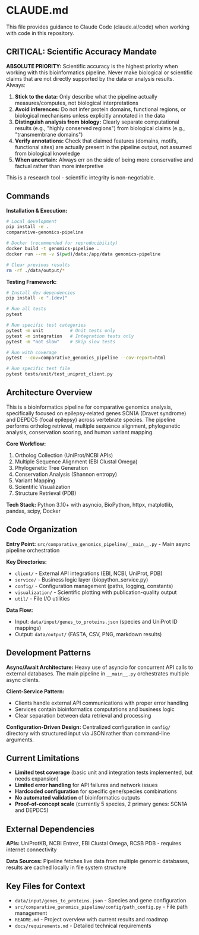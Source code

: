 # CLAUDE.md

This file provides guidance to Claude Code (claude.ai/code) when working with code in this repository.

## CRITICAL: Scientific Accuracy Mandate

**ABSOLUTE PRIORITY:** Scientific accuracy is the highest priority when working with this bioinformatics pipeline. Never make biological or scientific claims that are not directly supported by the data or analysis results. Always:

1. **Stick to the data:** Only describe what the pipeline actually measures/computes, not biological interpretations
2. **Avoid inferences:** Do not infer protein domains, functional regions, or biological mechanisms unless explicitly annotated in the data
3. **Distinguish analysis from biology:** Clearly separate computational results (e.g., "highly conserved regions") from biological claims (e.g., "transmembrane domains")
4. **Verify annotations:** Check that claimed features (domains, motifs, functional sites) are actually present in the pipeline output, not assumed from biological knowledge
5. **When uncertain:** Always err on the side of being more conservative and factual rather than more interpretive

This is a research tool - scientific integrity is non-negotiable.

## Commands

**Installation & Execution:**
```bash
# Local development
pip install -e .
comparative-genomics-pipeline

# Docker (recommended for reproducibility)
docker build -t genomics-pipeline .
docker run --rm -v $(pwd)/data:/app/data genomics-pipeline

# Clear previous results
rm -rf ./data/output/*
```

**Testing Framework:**
```bash
# Install dev dependencies
pip install -e ".[dev]"

# Run all tests
pytest

# Run specific test categories
pytest -m unit          # Unit tests only
pytest -m integration   # Integration tests only
pytest -m "not slow"    # Skip slow tests

# Run with coverage
pytest --cov=comparative_genomics_pipeline --cov-report=html

# Run specific test file
pytest tests/unit/test_uniprot_client.py
```

## Architecture Overview

This is a bioinformatics pipeline for comparative genomics analysis, specifically focused on epilepsy-related genes SCN1A (Dravet syndrome) and DEPDC5 (focal epilepsy) across vertebrate species. The pipeline performs ortholog retrieval, multiple sequence alignment, phylogenetic analysis, conservation scoring, and human variant mapping.

**Core Workflow:**
1. Ortholog Collection (UniProt/NCBI APIs)
2. Multiple Sequence Alignment (EBI Clustal Omega)
3. Phylogenetic Tree Generation
4. Conservation Analysis (Shannon entropy)
5. Variant Mapping
6. Scientific Visualization
7. Structure Retrieval (PDB)

**Tech Stack:** Python 3.10+ with asyncio, BioPython, httpx, matplotlib, pandas, scipy, Docker

## Code Organization

**Entry Point:** `src/comparative_genomics_pipeline/__main__.py` - Main async pipeline orchestration

**Key Directories:**
- `client/` - External API integrations (EBI, NCBI, UniProt, PDB)
- `service/` - Business logic layer (biopython_service.py)
- `config/` - Configuration management (paths, logging, constants)
- `visualization/` - Scientific plotting with publication-quality output
- `util/` - File I/O utilities

**Data Flow:** 
- Input: `data/input/genes_to_proteins.json` (species and UniProt ID mappings)
- Output: `data/output/` (FASTA, CSV, PNG, markdown results)

## Development Patterns

**Async/Await Architecture:** Heavy use of asyncio for concurrent API calls to external databases. The main pipeline in `__main__.py` orchestrates multiple async clients.

**Client-Service Pattern:** 
- Clients handle external API communications with proper error handling
- Services contain bioinformatics computations and business logic
- Clear separation between data retrieval and processing

**Configuration-Driven Design:** Centralized configuration in `config/` directory with structured input via JSON rather than command-line arguments.

## Current Limitations

- **Limited test coverage** (basic unit and integration tests implemented, but needs expansion)
- **Limited error handling** for API failures and network issues
- **Hardcoded configuration** for specific gene/species combinations
- **No automated validation** of bioinformatics outputs
- **Proof-of-concept scale** (currently 5 species, 2 primary genes: SCN1A and DEPDC5)

## External Dependencies

**APIs:** UniProtKB, NCBI Entrez, EBI Clustal Omega, RCSB PDB - requires internet connectivity

**Data Sources:** Pipeline fetches live data from multiple genomic databases, results are cached locally in file system structure

## Key Files for Context

- `data/input/genes_to_proteins.json` - Species and gene configuration
- `src/comparative_genomics_pipeline/config/path_config.py` - File path management
- `README.md` - Project overview with current results and roadmap
- `docs/requirements.md` - Detailed technical requirements